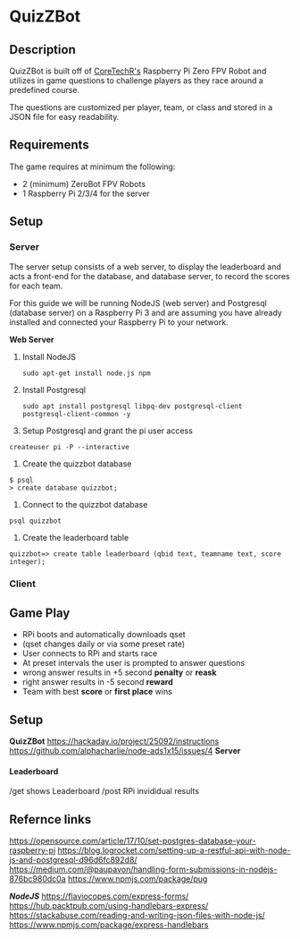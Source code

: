 # QuizZBot
## Description
QuizZBot is built off of [CoreTechR's](https://github.com/CoretechR) Raspberry Pi Zero FPV Robot and utilizes in game questions to challenge players as they race around a predefined course.

The questions are customized per player, team, or class and stored in a JSON file for easy readability.

## Requirements
The game requires at minimum the following:
* 2 (minimum) ZeroBot FPV Robots
* 1 Raspberry Pi 2/3/4 for the server

## Setup
### Server
The server setup consists of a web server, to display the leaderboard and acts a front-end for the database, and database server, to record the scores for each team.

For this guide we will be running NodeJS (web server) and Postgresql (database server) on a Raspberry Pi 3 and are assuming you have already installed and connected your Raspberry Pi to your network.

__Web Server__
1. Install NodeJS
   ```
   sudo apt-get install node.js npm
   ```

1. Install Postgresql
   ```
   sudo apt install postgresql libpq-dev postgresql-client
   postgresql-client-common -y
   ```

1. Setup Postgresql and grant the pi user access
  ```sudo su postgres
  createuser pi -P --interactive
  ```

1. Create the quizzbot database
```
$ psql
> create database quizzbot;
```

1. Connect to the quizzbot database
  ```
  psql quizzbot
  ```

1. Create the leaderboard table
  ```
  quizzbot=> create table leaderboard (qbid text, teamname text, score integer);
  ```
### Client

## Game Play
* RPi boots and automatically downloads qset
 * (qset changes daily or via some preset rate)
* User connects to RPi and starts race
* At preset intervals the user is prompted to answer questions
 * wrong answer results in +5 second __penalty__ or __reask__
 * right answer results in -5 second __reward__
* Team with best __score__ or __first place__ wins

## Setup
**QuizZBot**
https://hackaday.io/project/25092/instructions
https://github.com/alphacharlie/node-ads1x15/issues/4
**Server**
#### Leaderboard
/get shows Leaderboard
/post RPi invididual results

## Refernce links
https://opensource.com/article/17/10/set-postgres-database-your-raspberry-pi
https://blog.logrocket.com/setting-up-a-restful-api-with-node-js-and-postgresql-d96d6fc892d8/
https://medium.com/@paupavon/handling-form-submissions-in-nodejs-876bc980dc0a
https://www.npmjs.com/package/pug

***NodeJS***
https://flaviocopes.com/express-forms/
https://hub.packtpub.com/using-handlebars-express/
https://stackabuse.com/reading-and-writing-json-files-with-node-js/
https://www.npmjs.com/package/express-handlebars
